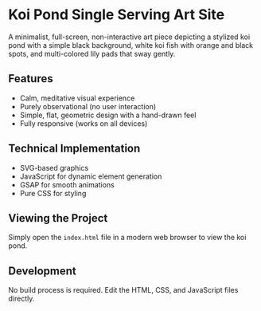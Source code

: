 # Koi Pond Single Serving Art Site

A minimalist, full-screen, non-interactive art piece depicting a stylized koi pond with a simple black background, white koi fish with orange and black spots, and multi-colored lily pads that sway gently.

## Features

- Calm, meditative visual experience
- Purely observational (no user interaction)
- Simple, flat, geometric design with a hand-drawn feel
- Fully responsive (works on all devices)

## Technical Implementation

- SVG-based graphics
- JavaScript for dynamic element generation
- GSAP for smooth animations
- Pure CSS for styling

## Viewing the Project

Simply open the `index.html` file in a modern web browser to view the koi pond.

## Development

No build process is required. Edit the HTML, CSS, and JavaScript files directly.
